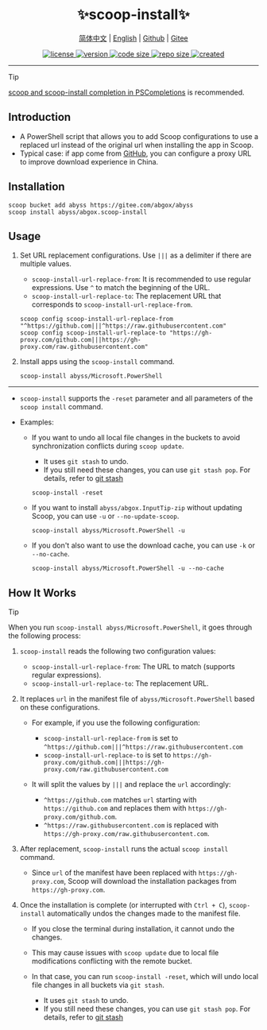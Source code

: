 <p align="center">
  <h1 align="center">✨scoop-install✨</h1>
</p>

<p align="center">
    <a href="readme-cn.md">简体中文</a> |
    <a href="readme.md">English</a> |
    <a href="https://github.com/abgox/scoop-install">Github</a> |
    <a href="https://gitee.com/abgox/scoop-install">Gitee</a>
</p>

<p align="center">
    <a href="https://github.com/abgox/scoop-install/blob/main/license">
        <img src="https://img.shields.io/github/license/abgox/scoop-install" alt="license" />
    </a>
    <a href="https://github.com/abgox/scoop-install">
        <img src="https://img.shields.io/github/v/release/abgox/scoop-install?label=version" alt="version" />
    </a>
    <a href="https://img.shields.io/github/languages/code-size/abgox/scoop-install.svg">
        <img src="https://img.shields.io/github/languages/code-size/abgox/scoop-install.svg" alt="code size" />
    </a>
    <a href="https://img.shields.io/github/repo-size/abgox/scoop-install.svg">
        <img src="https://img.shields.io/github/repo-size/abgox/scoop-install.svg" alt="repo size" />
    </a>
    <a href="https://github.com/abgox/scoop-install">
        <img src="https://img.shields.io/github/created-at/abgox/scoop-install" alt="created" />
    </a>
</p>

---

> [!Tip]
>
> [scoop and scoop-install completion in PSCompletions](https://github.com/abgox/PSCompletions) is recommended.

## Introduction

- A PowerShell script that allows you to add Scoop configurations to use a replaced url instead of the original url when installing the app in Scoop.
- Typical case: if app come from [GitHub](https://github.com), you can configure a proxy URL to improve download experience in China.

## Installation

```pwsh
scoop bucket add abyss https://gitee.com/abgox/abyss
scoop install abyss/abgox.scoop-install
```

## Usage

1. Set URL replacement configurations. Use `|||` as a delimiter if there are multiple values.

   - `scoop-install-url-replace-from`: It is recommended to use regular expressions. Use `^` to match the beginning of the URL.
   - `scoop-install-url-replace-to`: The replacement URL that corresponds to `scoop-install-url-replace-from`.

   ```pwsh
   scoop config scoop-install-url-replace-from "^https://github.com|||^https://raw.githubusercontent.com"
   scoop config scoop-install-url-replace-to "https://gh-proxy.com/github.com|||https://gh-proxy.com/raw.githubusercontent.com"
   ```

2. Install apps using the `scoop-install` command.

   ```pwsh
   scoop-install abyss/Microsoft.PowerShell
   ```

---

- `scoop-install` supports the `-reset` parameter and all parameters of the `scoop install` command.

- Examples:

  - If you want to undo all local file changes in the buckets to avoid synchronization conflicts during `scoop update`.

    - It uses `git stash` to undo.
    - If you still need these changes, you can use `git stash pop`. For details, refer to [git stash](https://git-scm.com/docs/git-stash)

    ```pwsh
    scoop-install -reset
    ```

  - If you want to install `abyss/abgox.InputTip-zip` without updating Scoop, you can use `-u` or `--no-update-scoop`.

    ```pwsh
    scoop-install abyss/Microsoft.PowerShell -u
    ```

  - If you don't also want to use the download cache, you can use `-k` or `--no-cache`.

    ```pwsh
    scoop-install abyss/Microsoft.PowerShell -u --no-cache
    ```

## How It Works

> [!Tip]
>
> When you run `scoop-install abyss/Microsoft.PowerShell`, it goes through the following process:

1. `scoop-install` reads the following two configuration values:

   - `scoop-install-url-replace-from`: The URL to match (supports regular expressions).
   - `scoop-install-url-replace-to`: The replacement URL.

2. It replaces `url` in the manifest file of `abyss/Microsoft.PowerShell` based on these configurations.

   - For example, if you use the following configuration:

     - `scoop-install-url-replace-from` is set to `^https://github.com|||^https://raw.githubusercontent.com`
     - `scoop-install-url-replace-to` is set to `https://gh-proxy.com/github.com|||https://gh-proxy.com/raw.githubusercontent.com`

   - It will split the values by `|||` and replace the `url` accordingly:

     - `^https://github.com` matches `url` starting with `https://github.com` and replaces them with `https://gh-proxy.com/github.com`.
     - `^https://raw.githubusercontent.com` is replaced with `https://gh-proxy.com/raw.githubusercontent.com`.

3. After replacement, `scoop-install` runs the actual `scoop install` command.

   - Since `url` of the manifest have been replaced with `https://gh-proxy.com`, Scoop will download the installation packages from `https://gh-proxy.com`.

4. Once the installation is complete (or interrupted with `Ctrl + C`), `scoop-install` automatically undos the changes made to the manifest file.

   - If you close the terminal during installation, it cannot undo the changes.
   - This may cause issues with `scoop update` due to local file modifications conflicting with the remote bucket.
   - In that case, you can run `scoop-install -reset`, which will undo local file changes in all buckets via `git stash`.

     - It uses `git stash` to undo.
     - If you still need these changes, you can use `git stash pop`. For details, refer to [git stash](https://git-scm.com/docs/git-stash)
